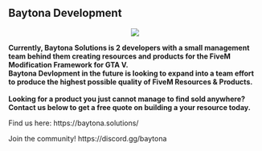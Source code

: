 ## Baytona Development

<p align="center">
  <a  href="https://baytona.live"> <img style="max-height: 50%;" src="https://i.imgur.com/G2r3HgS.png"> </a>
</p>

**Currently, Baytona Solutions is 2 developers with a small management team behind them creating resources and products for the FiveM Modification Framework for GTA V.** <br>
**Baytona Devlopment in the future is looking to expand into a team effort to produce the highest possible quality of FiveM Resources & Products.**
<br>
<br>
**Looking for a product you just cannot manage to find sold anywhere? Contact us below to get a free quote on building a your resource today.**
<p>Find us here: https://baytona.solutions/</p>
<p>Join the community! https://discord.gg/baytona</p>
